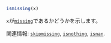 ```julia
ismissing(x)
```

`x`が[`missing`](@ref)であるかどうかを示します。

関連情報: [`skipmissing`](@ref), [`isnothing`](@ref), [`isnan`](@ref).
